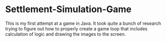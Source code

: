 # Settlement-Simulation-Game
This is my first attempt at a game in Java. It took quite a bunch of research trying to figure out how to 
properly create a game loop that includes calculation of logic and drawing the images to the screen.

